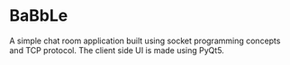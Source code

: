 # BaBbLe
A simple chat room application built using socket programming concepts and TCP protocol. The client side UI is made using PyQt5.

